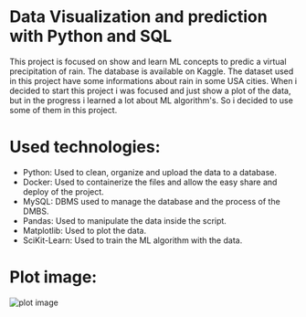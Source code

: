 # Data Visualization and prediction with Python and SQL

This project is focused on show and learn ML concepts to predic a virtual precipitation of rain.
The database is available on Kaggle.
The dataset used in this project have some informations about rain in some USA cities.
When i decided to start this project i was focused and just show a plot of the data, but in the progress i learned a lot about ML algorithm's. So i decided to use some of them in this project.

# Used technologies:

- Python:
    Used to clean, organize and upload the data to a database.
- Docker:
    Used to containerize the files and allow the easy share and deploy of the project.
- MySQL:
    DBMS used to manage the database and the process of the DMBS.
- Pandas:
    Used to manipulate the data inside the script.
- Matplotlib:
    Used to plot the data.
- SciKit-Learn:
    Used to train the ML algorithm with the data.

# Plot image:
![plot image](https://i.imgur.com/a3vBMuu.png)

